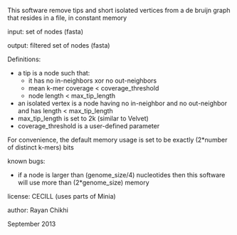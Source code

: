 This software remove tips and short isolated vertices from a de bruijn graph that resides in a file, in constant memory

input: set of nodes (fasta)

output: filtered set of nodes (fasta)

Definitions:
- a tip is a node such that:
  * it has no in-neighbors xor no out-neighbors
  * mean k-mer coverage < coverage_threshold
  * node length < max_tip_length
- an isolated vertex is a node having no in-neighbor and no out-neighbor and has length < max_tip_length
- max_tip_length is set to 2k (similar to Velvet)
- coverage_threshold is a user-defined parameter

For convenience, the default memory usage is set to be exactly (2*number of distinct k-mers) bits

known bugs:
- if a node is larger than (genome_size/4) nucleotides then this software will use more than (2*genome_size) memory

license: CECILL (uses parts of Minia)

author: Rayan Chikhi

September 2013
